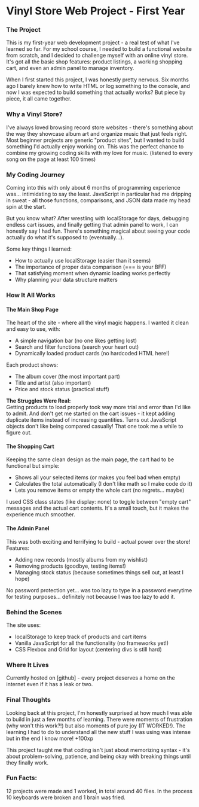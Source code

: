 # Vinyl Store Web Project - First Year  

### **The Project**  
This is my first-year web development project - a real test of what I've learned so far. For my school course, I needed to build a functional website from scratch, and I decided to challenge myself with an online vinyl store. It's got all the basic shop features: product listings, a working shopping cart, and even an admin panel to manage inventory.  

When I first started this project, I was honestly pretty nervous. Six months ago I barely knew how to write HTML or log something to the console, and now I was expected to build something that actually works? But piece by piece, it all came together.  

### **Why a Vinyl Store?**  
I've always loved browsing record store websites - there's something about the way they showcase album art and organize music that just feels right. Most beginner projects are generic "product sites", but I wanted to build something I'd actually enjoy working on. This was the perfect chance to combine my growing coding skills with my love for music. 
(listened to every song on the page at least 100 times) 

### **My Coding Journey**  
Coming into this with only about 6 months of programming experience was... intimidating to say the least. JavaScript in particular had me dripping in sweat - all those functions, comparisons, and JSON data made my head spin at the start.  

But you know what? After wrestling with localStorage for days, debugging endless cart issues, and finally getting that admin panel to work, I can honestly say I had fun. There's something magical about seeing your code actually do what it's supposed to (eventually...).  

Some key things I learned:  
- How to actually use localStorage (easier than it seems)  
- The importance of proper data comparison (=== is your BFF)  
- That satisfying moment when dynamic loading works perfectly  
- Why planning your data structure matters

### **How It All Works**  

#### **The Main Shop Page**  
The heart of the site - where all the vinyl magic happens. I wanted it clean and easy to use, with:  
- A simple navigation bar (no one likes getting lost)  
- Search and filter functions (search your heart out)  
- Dynamically loaded product cards (no hardcoded HTML here!)  

Each product shows:  
- The album cover (the most important part)  
- Title and artist (also important)  
- Price and stock status (practical stuff)  

**The Struggles Were Real:**  
Getting products to load properly took way more trial and error than I'd like to admit. And don't get me started on the cart issues -  it kept adding duplicate items instead of increasing quantities. Turns out JavaScript objects don't like being compared casually! 
That one took me a while to figure out.

#### **The Shopping Cart**  
Keeping the same clean design as the main page, the cart had to be functional but simple:  
- Shows all your selected items (or makes you feel bad when empty)  
- Calculates the total automatically (I don't like math so I make code do it)  
- Lets you remove items or empty the whole cart (no regrets... maybe)  

I used CSS class states (like display: none) to toggle between "empty cart" messages and the actual cart contents. It's a small touch, but it makes the experience much smoother.

#### **The Admin Panel**  
This was both exciting and terrifying to build - actual power over the store!  
Features:  
- Adding new records (mostly albums from my wishlist) 
- Removing products (goodbye, testing items!)
- Managing stock status (because sometimes things sell out, at least I hope)

No password protection yet... was too lazy to type in a password everytime for testing purposes... definitely not because I was too lazy to add it.

### **Behind the Scenes**  
The site uses:  
- localStorage to keep track of products and cart items  
- Vanilla JavaScript for all the functionality (no frameworks yet!)  
- CSS Flexbox and Grid for layout (centering divs is still hard)  

### **Where It Lives**  
Currently hosted on [github] - every project deserves a home on the internet even if it has a leak or two.


### **Final Thoughts**  
Looking back at this project, I'm honestly surprised at how much I was able to build in just a few months of learning. There were moments of frustration (why won't this work?!) but also moments of pure joy (IT WORKED!).
The learning I had to do to understand all the new stuff I was using was intense but in the end I know more! +100xp

This project taught me that coding isn't just about memorizing syntax - it's about problem-solving, patience, and being okay with breaking things until they finally work.

### Fun Facts:
12 projects were made and 1 worked, in total around 40 files.
In the process 10 keyboards were broken and 1 brain was fried.
